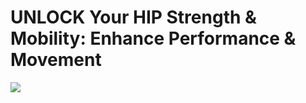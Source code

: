 # UNLOCK Your HIP Strength & Mobility: Enhance Performance & Movement
![](https://www.youtube.com/watch?v=om806SBLtkA)